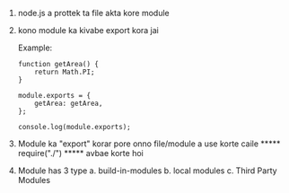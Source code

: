 1.  node.js a prottek ta file akta kore module

2.  kono module ka kivabe export kora jai

    Example:

        function getArea() {
            return Math.PI;
        }

        module.exports = {
            getArea: getArea,
        };

        console.log(module.exports);

3. Module ka "export" korar pore onno file/module a use korte caile *****  require("./")  ***** avbae korte hoi 


4. Module has 3 type 
   a. build-in-modules
   b. local modules
   c. Third Party Modules

